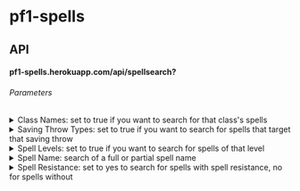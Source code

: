# pf1-spells

## API
#### pf1-spells.herokuapp.com/api/spellsearch?
###### Parameters
<details>
  <summary>Class Names: set to true if you want to search for that class's spells</summary>
  
  - alchemist  
  - antipaladin
  - arcanist
  - bard
  - bloodrager
  - cleric
  - druid
  - hunter
  - inquisitor
  - investigator
  - magus
  - spell_medium
  - mesmerist
  - occultist
  - oracle
  - paladin
  - psychic
  - ranger
  - shaman
  - skald
  - sor
  - spiritualist
  - summoner
  - summoner_unchained
  - witch
  - wiz
</details>

<details>
  <summary>Saving Throw Types: set to true if you want to search for spells that target that saving throw</summary>
  
  - fortitude
  - reflex
  - will
  - none
</details>

<details>
  <summary>Spell Levels: set to true if you want to search for spells of that level</summary>
  
  - 0th
  - 1st
  - 2nd
  - 3rd
  - 4th
  - 5th
  - 6th
  - 7th
  - 8th
  - 9th
</details>

<details>
  <summary>Spell Name: search of a full or partial spell name</summary>
  
  - searchString
  </details>

<details>
  <summary>Spell Resistance: set to yes to search for spells with spell resistance, no for spells without</summary>
  
  - spellResistance
</details>
